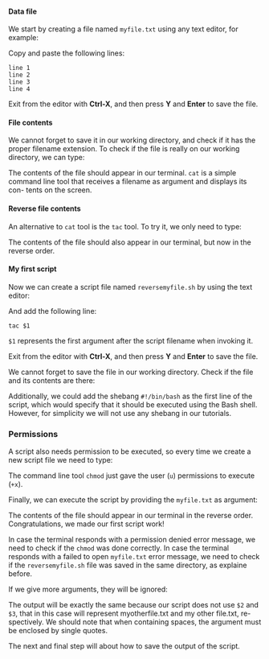 <script>
import Execute from "$components/Execute.svelte";
</script>

#### Data file

We start by creating a file named `myfile.txt` using any text editor, for example:

<Execute command="nano myfile.txt" />

Copy and paste the following lines:

```text
line 1
line 2
line 3
line 4
```

Exit from the editor with **Ctrl-X**, and then press **Y** and **Enter** to save the file.

#### File contents

We cannot forget to save it in our working directory, and check if it has the
proper filename extension. To check if the file is really on our working directory, we can type:

<Execute command="cat myfile.txt" />

The contents of the file should appear in our terminal. `cat` is a simple
command line tool that receives a filename as argument and displays its con-
tents on the screen. 

#### Reverse file contents
An alternative to `cat` tool is the `tac` tool. To try it, we only need to type:

<Execute command="tac myfile.txt" />

The contents of the file should also appear in our terminal, but now in the
reverse order.

#### My first script

Now we can create a script file named `reversemyfile.sh` by using the text editor:

<Execute command="reversemyfile.sh" />

And add the following line:

```text
tac $1
```

`$1` represents the first argument after the script filename when invoking it. 

Exit from the editor with **Ctrl-X**, and then press **Y** and **Enter** to save the file.

We cannot forget to save the file in our working directory. Check if the file and its contents are there:
<Execute command="cat reversemyfile.sh" />

Additionally, we could add the shebang `#!/bin/bash` as the first line
of the script, which would specify that it should be executed using the Bash
shell. However, for simplicity we will not use any shebang in our tutorials.

### Permissions
A script also needs permission to be executed, so every time we create a new
script file we need to type:

<Execute command="chmod u+x reversemyfile.sh" />

The command line tool `chmod` just gave the user (`u`) permissions to execute
(`+x`). 

Finally, we can execute the script by providing the `myfile.txt` as argument:

<Execute command="./reversemyfile.sh myfile.txt" />

The contents of the file should appear in our terminal in the reverse order.
Congratulations, we made our first script work!

In case the terminal responds with a permission denied error message, we
need to check if the `chmod` was done correctly. In case the terminal responds with a failed to open `myfile.txt` error message, we need to check if the `reversemyfile.sh` file was saved in the same directory, as explaine before.

If we give more arguments, they will be ignored:

<Execute command="./reversemyfile.sh myfile.txt myotherfile.txt 'myother file.txt'" />

The output will be exactly the same because our script does not use `$2` and
`$3`, that in this case will represent myotherfile.txt and my other file.txt, re-
spectively. We should note that when containing spaces, the argument must
be enclosed by single quotes.

The next and final step will about how to save the output of the script.
